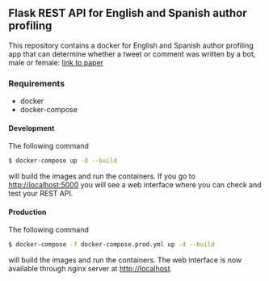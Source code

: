 ## Flask REST API for English and Spanish author profiling


This repository contains a docker for English and Spanish author profiling app that can determine whether a tweet or comment
was written by a bot, male or female: [link to paper](http://ceur-ws.org/Vol-2380/paper_204.pdf)

### Requirements
-  docker
-  docker-compose


#### Development

The following command

```sh
$ docker-compose up -d --build
```

will build the images and run the containers. If you go to [http://localhost:5000](http://localhost:5000) you will see a web interface where you can check and test your REST API.

#### Production

The following command

```sh
$ docker-compose -f docker-compose.prod.yml up -d --build
```

will build the images and run the containers. The web interface is now available through nginx server at [http://localhost](http://localhost).


